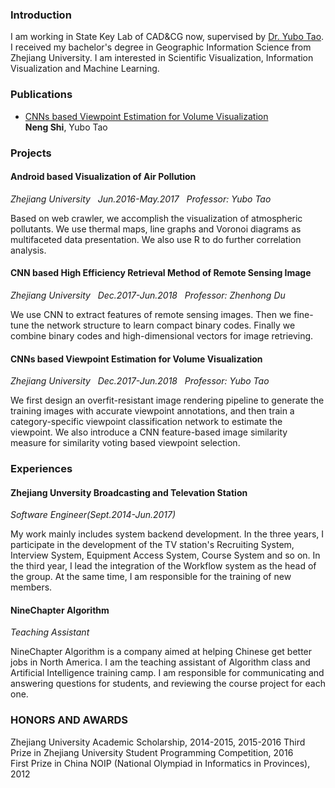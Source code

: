 ### Introduction
I am working in State Key Lab of CAD&CG now, supervised by [Dr. Yubo Tao](http://www.cad.zju.edu.cn/home/ybtao/). I received my bachelor's degree in Geographic Information Science from Zhejiang University. I am interested in Scientific Visualization, Information Visualization and Machine Learning.

### Publications
* [CNNs based Viewpoint Estimation for Volume Visualization](https://arxiv.org/abs/1807.07449)  
**Neng Shi**, Yubo Tao 

### Projects
#### Android based Visualization of Air Pollution

_Zhejiang University&nbsp;&nbsp;&nbsp;Jun.2016-May.2017&nbsp;&nbsp;&nbsp;Professor: Yubo Tao_

Based on web crawler, we accomplish the visualization of atmospheric pollutants. We use thermal maps, line graphs and Voronoi diagrams as multifaceted data presentation. We also use R to do further correlation analysis.  

#### CNN based High Efficiency Retrieval Method of Remote Sensing Image

_Zhejiang University&nbsp;&nbsp;&nbsp;Dec.2017-Jun.2018&nbsp;&nbsp;&nbsp;Professor: Zhenhong Du_
    
We use CNN to extract features of remote sensing images. Then  we fine-tune the network structure to learn compact binary codes. Finally we combine binary codes and high-dimensional vectors for image retrieving.

#### CNNs based Viewpoint Estimation for Volume Visualization

_Zhejiang University&nbsp;&nbsp;&nbsp;Dec.2017-Jun.2018&nbsp;&nbsp;&nbsp;Professor: Yubo Tao_

We first design an overfit-resistant image rendering pipeline to generate the training images
with accurate viewpoint annotations, and then train a category-specific viewpoint classification network to
estimate the viewpoint. We also introduce a CNN feature-based image similarity measure for similarity voting based viewpoint selection.

### Experiences
#### Zhejiang Unversity Broadcasting and Televation Station 

_Software Engineer(Sept.2014-Jun.2017)_
   
My work mainly includes system backend development. In the three years, I participate in the development of the TV station's Recruiting System, Interview System, Equipment Access System, Course System and so on.  In the third year, I lead the integration of the Workflow system as the head of the group. At the same time, I am responsible for the training of new members.

#### NineChapter Algorithm 

_Teaching Assistant_

NineChapter Algorithm is a company aimed at helping Chinese get better jobs in North America. I am the teaching assistant of Algorithm class and Artificial Intelligence training camp. I am responsible for communicating and answering questions for students, and reviewing the course project for each one. 

### HONORS AND AWARDS
Zhejiang University Academic Scholarship, 2014-2015, 2015-2016 
Third Prize in Zhejiang University Student Programming Competition, 2016  
First Prize in China NOIP (National Olympiad in Informatics in Provinces),  2012  
